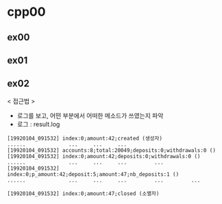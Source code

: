 # cpp00

## ex00


## ex01


## ex02
< 접근법 >
- 로그를 보고, 어떤 부분에서 어떠한 메소드가 쓰였는지 파악
- 로그 : result.log

```
[19920104_091532] index:0;amount:42;created (생성자)
......				...		...		...
[19920104_091532] accounts:8;total:20049;deposits:0;withdrawals:0 ()
[19920104_091532] index:0;amount:42;deposits:0;withdrawals:0 ()
......				...		...		...			...
[19920104_091532] index:0;p_amount:42;deposit:5;amount:47;nb_deposits:1 ()
......				...		...		...			...			...

[19920104_091532] index:0;amount:47;closed (소멸자)
```